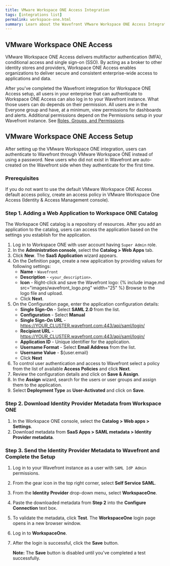 ```yaml
---
title: VMware Workspace ONE Access Integration
tags: [integrations list]
permalink: workspace-one.html
summary: Learn about the Wavefront VMware Workspace ONE Access Integration.
---
```

## VMware Workspace ONE Access

VMware Workspace ONE Access delivers multifactor authentication (MFA), conditional access and single sign-on (SSO). By acting as a broker to other identity stores and providers, Workspace ONE Access enables organizations to deliver secure and consistent enterprise-wide access to applications and data.

After you've completed the Wavefront integration for Workspace ONE Access setup, all users in your enterprise that can authenticate to Workspace ONE Access can also log in to your Wavefront instance. What those users can do depends on their permission. All users are in the Everyone group and have, at a minimum, view permissions for dashboards and alerts. Additional permissions depend on the Permissions setup in your Wavefront instance. See [Roles, Groups, and Permissions](https://docs.wavefront.com/users_roles.html).

## VMware Workspace ONE Access Setup

After setting up the VMware Workspace ONE integration, users can authenticate to Wavefront through VMware Workspace ONE instead of using a password.  New users who did not exist in Wavefront are auto-created on the Wavefront side when they authenticate for the first time.


### Prerequisites

If you do not want to use the default VMware Workspace ONE Access default access policy, create an access policy in VMware Workspace One Access (Identity & Access Management console).

 
### Step 1. Adding a Web Application to Workspace ONE Catalog

The Workspace ONE catalog is a repository of resources. After you add an application to the catalog, users can access the application based on the settings you establish for the application.

1. Log in to Workspace ONE with user account having `Super Admin` role.
1. In the **Administration console**, select the **Catalog > Web Apps** tab.
2. Click **New**. The **SaaS Application** wizard appears.
3. On the Definition page, create a new application by providing values for following settings:
     - **Name** - `Wavefront`
     - **Description** - `<your_description>`.
     - **Icon** - Right-click and save the Wavefront logo: 
   {% include image.md src="images/wavefront_logo.png" width="25" %}
       Browse to the logo file and upload.
     - Click **Next**.
4. On the Configuration page, enter the application configuration details: 
     - **Single Sign-On** - Select **SAML 2.0** from the list.
     - **Configuration** - Select **Manual**
     - **Single Sign-On URL** - https://YOUR_CLUSTER.wavefront.com:443/api/saml/login/
     - **Recipient URL** - https://YOUR_CLUSTER.wavefront.com:443/api/saml/login/
     - **Application ID** - Unique identifier for the application. 
     - **Username Format** - Select **Email Address** from the list.
     - **Username Value** - ${user.email}
     - Click **Next**
5. To control user authentication and access to Wavefront select a policy from the list of available **Access Policies** and click **Next**.
6. Review the configuration details and click on **Save & Assign**.
7. In the **Assign** wizard, search for the users or user groups and assign them to the application.
8. Select **Deployment Type** as **User-Activated** and click on **Save**.


### Step 2. Download Identity Provider Metadata from Workspace ONE

1. In the Workspace ONE console, select the **Catalog > Web apps > Settings**.
2. Download metadata from **SaaS Apps > SAML metadata > Identity Provider metadata**.


### Step 3. Send the Identity Provider Metadata to Wavefront and Complete the Setup

1. Log in to your Wavefront instance as a user with `SAML IdP Admin` permissions.
1. From the gear icon in the top right corner, select **Self Service SAML**.
1. From the **Identity Provider** drop-down menu, select **WorkspaceOne**.
1. Paste the downloaded metadata from **Step 2** into the **Configure Connection** text box.
1. To validate the metadata, click **Test**. The **WorkspaceOne** login page opens in a new browser window.
1. Log in to **WorkspaceOne**.
1. After the login is successful, click the **Save** button.

   **Note:** The **Save** button is disabled until you've completed a test successfully.



